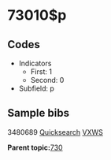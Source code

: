 # 73010$p

## Codes

-   Indicators
    -   First: 1
    -   Second: 0
-   Subfield: p

## Sample bibs

3480689 [Quicksearch](https://search.library.yale.edu/catalog/3480689) [VXWS](http://prodorbis.library.yale.edu:7014/vxws/GetHoldingsService?bibId=3480689)

**Parent topic:**[730](../../tags/730/730.md)

